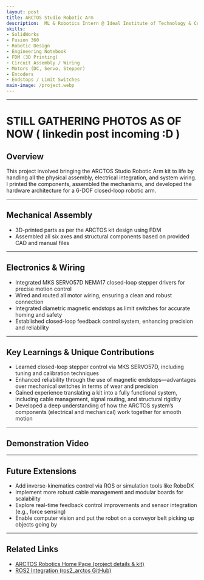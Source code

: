 ```yaml
---
layout: post
title: ARCTOS Studio Robotic Arm
description:  ML & Robotics Intern @ Ideal Institute of Technology & Center for AI Technology
skills: 
- SolidWorks
- Fusion 360
- Robotic Design
- Engineering Notebook
- FDM (3D Printing)
- Circuit Assembly / Wiring
- Motors (DC, Servo, Stepper)
- Encoders
- Endstops / Limit Switches
main-image: /project.webp 
---
```



---

# STILL GATHERING PHOTOS AS OF NOW ( linkedin post incoming :D )

## Overview  
This project involved bringing the ARCTOS Studio Robotic Arm kit to life by handling all the physical assembly, electrical integration, and system wiring. I printed the components, assembled the mechanisms, and developed the hardware architecture for a 6-DOF closed-loop robotic arm.


---

## Mechanical Assembly  
- 3D-printed parts as per the ARCTOS kit design using FDM  
- Assembled all six axes and structural components based on provided CAD and manual files

---

## Electronics & Wiring  
- Integrated MKS SERVO57D NEMA17 closed-loop stepper drivers for precise motion control  
- Wired and routed all motor wiring, ensuring a clean and robust connection  
- Integrated diametric magnetic endstops as limit switches for accurate homing and safety  
- Established closed-loop feedback control system, enhancing precision and reliability


---

## Key Learnings & Unique Contributions  
- Learned closed-loop stepper control via MKS SERVO57D, including tuning and calibration techniques  
- Enhanced reliability through the use of magnetic endstops—advantages over mechanical switches in terms of wear and precision  
- Gained experience translating a kit into a fully functional system, including cable management, signal routing, and structural rigidity  
- Developed a deep understanding of how the ARCTOS system’s components (electrical and mechanical) work together for smooth motion

---

## Demonstration Video  

---

## Future Extensions  
- Add inverse-kinematics control via ROS or simulation tools like RoboDK 
- Implement more robust cable management and modular boards for scalability  
- Explore real-time feedback control improvements and sensor integration (e.g., force sensing)
- Enable computer vision and put the robot on a conveyor belt picking up objects going by

---

## Related Links  
- [ARCTOS Robotics Home Page (project details & kit)](https://arctosrobotics.com)  
- [ROS2 Integration (ros2_arctos GitHub)](https://github.com/Arctos-Robotics/ros2_arctos)
